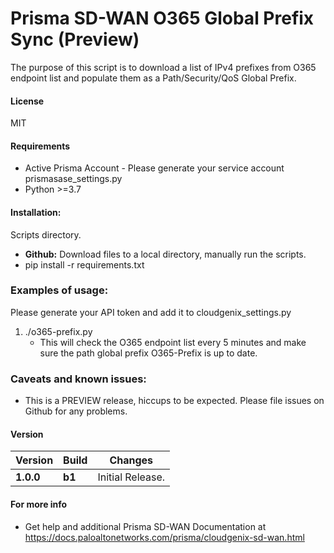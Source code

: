 # Prisma SD-WAN O365 Global Prefix Sync (Preview)
The purpose of this script is to download a list of IPv4 prefixes from O365 endpoint list and populate them as a Path/Security/QoS Global Prefix. 

#### License
MIT

#### Requirements
* Active Prisma Account - Please generate your service account prismasase_settings.py
* Python >=3.7

#### Installation:
 Scripts directory. 
 - **Github:** Download files to a local directory, manually run the scripts. 
 - pip install -r requirements.txt

### Examples of usage:
 Please generate your API token and add it to cloudgenix_settings.py
 
 1. ./o365-prefix.py 
      - This will check the O365 endpoint list every 5 minutes and make sure the path global prefix O365-Prefix is up to date.
### Caveats and known issues:
 - This is a PREVIEW release, hiccups to be expected. Please file issues on Github for any problems.

#### Version
| Version | Build | Changes |
| ------- | ----- | ------- |
| **1.0.0** | **b1** | Initial Release. |


#### For more info
 * Get help and additional Prisma SD-WAN Documentation at <https://docs.paloaltonetworks.com/prisma/cloudgenix-sd-wan.html>
